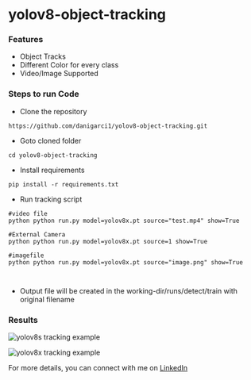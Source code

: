 # yolov8-object-tracking 


### Features
- Object Tracks
- Different Color for every class
- Video/Image Supported


### Steps to run Code

- Clone the repository
```
https://github.com/danigarci1/yolov8-object-tracking.git
```

- Goto cloned folder
```
cd yolov8-object-tracking
```

- Install requirements
```
pip install -r requirements.txt
```

- Run tracking script
```
#video file
python python run.py model=yolov8x.pt source="test.mp4" show=True

#External Camera
python python run.py model=yolov8x.pt source=1 show=True

#imagefile
python python run.py model=yolov8x.pt source="image.png" show=True



```

- Output file will be created in the working-dir/runs/detect/train with original filename


### Results
![yolov8s tracking example](assets/results/street_s.gif)

![yolov8x tracking example](assets/results/street_x.gif)

For more details, you can connect with me on [LinkedIn](https://www.linkedin.com/in/danigarciape/)